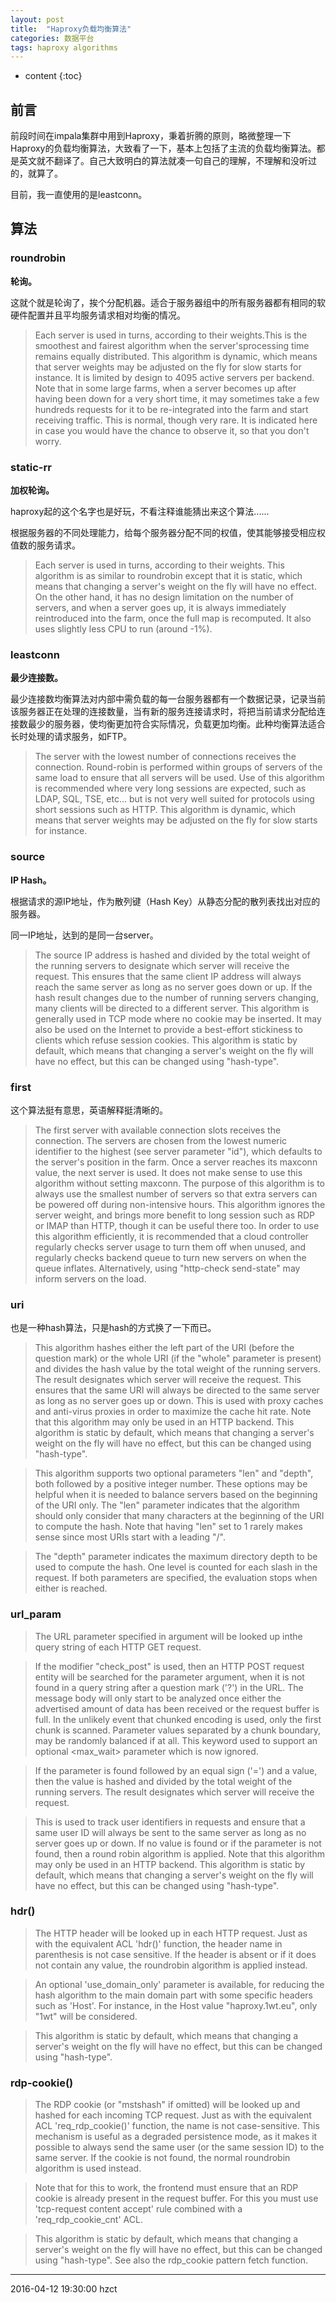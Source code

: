 ```yaml
---
layout: post
title:  "Haproxy负载均衡算法"
categories: 数据平台
tags: haproxy algorithms
---
```


* content
{:toc}

## 前言

前段时间在impala集群中用到Haproxy，秉着折腾的原则，略微整理一下Haproxy的负载均衡算法，大致看了一下，基本上包括了主流的负载均衡算法。都是英文就不翻译了。自己大致明白的算法就凑一句自己的理解，不理解和没听过的，就算了。

目前，我一直使用的是leastconn。




## 算法

### **roundrobin**

**轮询。**

这就个就是轮询了，挨个分配机器。适合于服务器组中的所有服务器都有相同的软硬件配置并且平均服务请求相对均衡的情况。

>Each server is used in turns, according to their weights.This is the smoothest and fairest algorithm when the server'sprocessing time remains equally distributed. This algorithm is dynamic, which means that server weights may be adjusted on the fly for slow starts for instance. It is limited by design to 4095 active servers per backend. Note that in some large farms, when a server becomes up after having been down for a very short time, it may sometimes take a few hundreds requests for it to be re-integrated into the farm and start receiving traffic. This is normal, though very rare. It is indicated here in case you would have the chance to observe it, so that you don't worry.

### **static-rr**

**加权轮询。**

haproxy起的这个名字也是好玩，不看注释谁能猜出来这个算法......

根据服务器的不同处理能力，给每个服务器分配不同的权值，使其能够接受相应权值数的服务请求。

>Each server is used in turns, according to their weights. This algorithm is as similar to roundrobin except that it is static, which means that changing a server's weight on the fly will have no effect. On the other hand, it has no design limitation on the number of servers, and when a server goes up, it is always immediately reintroduced into the farm, once the full map is recomputed. It also uses slightly less CPU to run (around -1%).

### **leastconn**

**最少连接数。**

最少连接数均衡算法对内部中需负载的每一台服务器都有一个数据记录，记录当前该服务器正在处理的连接数量，当有新的服务连接请求时，将把当前请求分配给连接数最少的服务器，使均衡更加符合实际情况，负载更加均衡。此种均衡算法适合长时处理的请求服务，如FTP。

>The server with the lowest number of connections receives the connection. Round-robin is performed within groups of servers of the same load to ensure that all servers will be used. Use of this algorithm is recommended where very long sessions are expected, such as LDAP, SQL, TSE, etc... but is not very well suited for protocols using short sessions such as HTTP. This algorithm is dynamic, which means that server weights may be adjusted on the fly for slow starts for instance.

### **source**      

**IP Hash。**

根据请求的源IP地址，作为散列键（Hash Key）从静态分配的散列表找出对应的服务器。

同一IP地址，达到的是同一台server。

>The source IP address is hashed and divided by the total weight of the running servers to designate which server will receive the request. This ensures that the same client IP address will always reach the same server as long as no server goes down or up. If the hash result changes due to the number of running servers changing, many clients will be directed to a different server. This algorithm is generally used in TCP mode where no cookie may be inserted. It may also be used on the Internet to provide a best-effort stickiness to clients which refuse session cookies. This algorithm is static by default, which means that changing a server's weight on the fly will have no effect, but this can be changed using "hash-type".

### **first**

这个算法挺有意思，英语解释挺清晰的。

>The first server with available connection slots receives the connection. The servers are chosen from the lowest numeric identifier to the highest (see server parameter "id"), which defaults to the server's position in the farm. Once a server reaches its maxconn value, the next server is used. It does not make sense to use this algorithm without setting maxconn. The purpose of this algorithm is to always use the smallest number of servers so that extra servers can be powered off during non-intensive hours. This algorithm ignores the server weight, and brings more benefit to long session such as RDP or IMAP than HTTP, though it can be useful there too. In order to use this algorithm efficiently, it is recommended that a cloud controller regularly checks server usage to turn them off when unused, and regularly checks backend queue to turn new servers on when the queue inflates. Alternatively, using "http-check send-state" may inform servers on the load.




### **uri**     

也是一种hash算法，只是hash的方式换了一下而已。

>This algorithm hashes either the left part of the URI (before the question mark) or the whole URI (if the "whole" parameter is present) and divides the hash value by the total weight of the running servers. The result designates which server will receive the request. This ensures that the same URI will always be directed to the same server as long as no server goes up or down. This is used with proxy caches and anti-virus proxies in order to maximize the cache hit rate. Note that this algorithm may only be used in an HTTP backend. This algorithm is static by default, which means that changing a server's weight on the fly will have no effect, but this can be changed using "hash-type".

>This algorithm supports two optional parameters "len" and "depth", both followed by a positive integer number. These options may be helpful when it is needed to balance servers based on the beginning of the URI only. The "len" parameter indicates that the algorithm should only consider that many characters at the beginning of the URI to compute the hash. Note that having "len" set to 1 rarely makes sense since most URIs start with a leading "/".

>The "depth" parameter indicates the maximum directory depth to be used to compute the hash. One level is counted for each slash in the request. If both parameters are specified, the evaluation stops when either is reached.


### **url_param**  

>The URL parameter specified in argument will be looked up inthe query string of each HTTP GET request.

>If the modifier "check_post" is used, then an HTTP POST request entity will be searched for the parameter argument, when it is not found in a query string after a question mark ('?') in the URL. The message body will only start to be analyzed once either the advertised amount of data has been received or the request buffer is full. In the unlikely event that chunked encoding is used, only the first chunk is scanned. Parameter values separated by a chunk boundary, may be randomly balanced if at all. This keyword used to support an optional <max_wait> parameter which is now ignored.

>If the parameter is found followed by an equal sign ('=') and a value, then the value is hashed and divided by the total weight of the running servers. The result designates which server will receive the request.

>This is used to track user identifiers in requests and ensure that a same user ID will always be sent to the same server as long as no server goes up or down. If no value is found or if the parameter is not found, then a round robin algorithm is applied. Note that this algorithm may only be used in an HTTP backend. This algorithm is static by default, which means that changing a server's weight on the fly will have no effect, but this can be changed using "hash-type".

### **hdr(<name>)**

>The HTTP header <name> will be looked up in each HTTP request. Just as with the equivalent ACL 'hdr()' function, the header name in parenthesis is not case sensitive. If the header is absent or if it does not contain any value, the roundrobin algorithm is applied instead.

>An optional 'use_domain_only' parameter is available, for reducing the hash algorithm to the main domain part with some specific headers such as 'Host'. For instance, in the Host value "haproxy.1wt.eu", only "1wt" will be considered.

>This algorithm is static by default, which means that changing a server's weight on the fly will have no effect, but this can be changed using "hash-type".


### **rdp-cookie(<name>)**

>The RDP cookie <name> (or "mstshash" if omitted) will be looked up and hashed for each incoming TCP request. Just as with the equivalent ACL 'req_rdp_cookie()' function, the name is not case-sensitive. This mechanism is useful as a degraded persistence mode, as it makes it possible to always send the same user (or the same session ID) to the same server. If the cookie is not found, the normal roundrobin algorithm is used instead.


>Note that for this to work, the frontend must ensure that an RDP cookie is already present in the request buffer. For this you must use 'tcp-request content accept' rule combined with a 'req_rdp_cookie_cnt' ACL.

>This algorithm is static by default, which means that changing a server's weight on the fly will have no effect, but this can be changed using "hash-type". See also the rdp_cookie pattern fetch function.

***
2016-04-12 19:30:00 hzct
